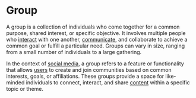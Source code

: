 # Group

A group is a collection of individuals who come together for a common purpose, shared interest, or specific objective. It involves multiple people who [interact](/docs/glossary/interaction) with one another, [communicate](/docs/glossary/communication), and collaborate to achieve a common goal or fulfill a particular need. Groups can vary in size, ranging from a small number of individuals to a large gathering.

In the context of [social media](/docs/glossary/social-media), a group refers to a feature or functionality that allows [users](/docs/glossary/user) to create and join communities based on common interests, goals, or affiliations. These groups provide a space for like-minded individuals to connect, interact, and share [content](/docs/glossary/content) within a specific topic or theme.